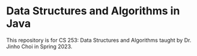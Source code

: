 # Data Structures and Algorithms in Java

This repository is for CS 253: Data Structures and Algorithms taught by Dr. Jinho Choi in Spring 2023.
